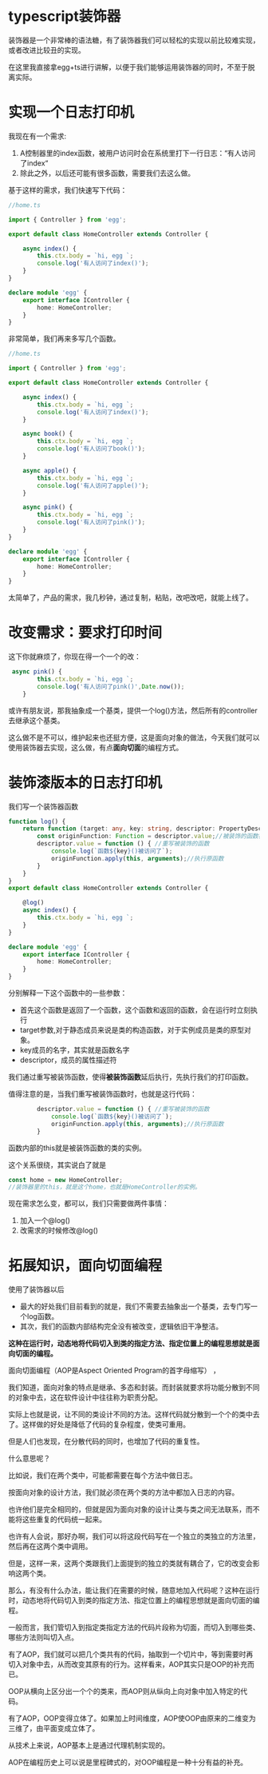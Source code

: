 # typescript装饰器

装饰器是一个非常棒的语法糖，有了装饰器我们可以轻松的实现以前比较难实现，或者改进比较丑的实现。

在这里我直接拿egg+ts进行讲解，以便于我们能够运用装饰器的同时，不至于脱离实际。



# 实现一个日志打印机

我现在有一个需求:

1. A控制器里的index函数，被用户访问时会在系统里打下一行日志：“有人访问了index“
2. 除此之外，以后还可能有很多函数，需要我们去这么做。

基于这样的需求，我们快速写下代码：

```ts
//home.ts

import { Controller } from 'egg';

export default class HomeController extends Controller {

    async index() {
        this.ctx.body = `hi, egg `;
        console.log('有人访问了index()');
    }
}

declare module 'egg' {
    export interface IController {
        home: HomeController;
    }
}
```

非常简单，我们再来多写几个函数。


```ts
//home.ts

import { Controller } from 'egg';

export default class HomeController extends Controller {

    async index() {
        this.ctx.body = `hi, egg `;
        console.log('有人访问了index()');
    }

    async book() {
        this.ctx.body = `hi, egg `;
        console.log('有人访问了book()');
    }

    async apple() {
        this.ctx.body = `hi, egg `;
        console.log('有人访问了apple()');
    }

    async pink() {
        this.ctx.body = `hi, egg `;
        console.log('有人访问了pink()');
    }
}

declare module 'egg' {
    export interface IController {
        home: HomeController;
    }
}

```

太简单了，产品的需求，我几秒钟，通过复制，粘贴，改吧改吧，就能上线了。


# 改变需求：要求打印时间

这下你就麻烦了，你现在得一个一个的改：

```ts
 async pink() {
        this.ctx.body = `hi, egg `;
        console.log('有人访问了pink()',Date.now());
    }
```

或许有朋友说，那我抽象成一个基类，提供一个log()方法，然后所有的controller去继承这个基类。

这么做不是不可以，维护起来也还挺方便，这是面向对象的做法，今天我们就可以使用装饰器去实现，这么做，有点**面向切面**的编程方式。


# 装饰漆版本的日志打印机

我们写一个装饰器函数

```ts
function log() {
    return function (target: any, key: string, descriptor: PropertyDescriptor) {
        const originFunction: Function = descriptor.value;//被装饰的函数被保存在value中.
        descriptor.value = function () { //重写被装饰的函数
            console.log(`函数${key}()被访问了`);
            originFunction.apply(this, arguments);//执行原函数
        }
    }
}
export default class HomeController extends Controller {

    @log()
    async index() {
        this.ctx.body = `hi, egg `;
    }
}

declare module 'egg' {
    export interface IController {
        home: HomeController;
    }
}


```
分别解释一下这个函数中的一些参数：
- 首先这个函数是返回了一个函数，这个函数和返回的函数，会在运行时立刻执行
- target参数,对于静态成员来说是类的构造函数，对于实例成员是类的原型对象。
- key成员的名字，其实就是函数名字
- descriptor，成员的属性描述符

我们通过重写被装饰函数，使得**被装饰函数**延后执行，先执行我们的打印函数。

值得注意的是，当我们重写被装饰函数时，也就是这行代码：

```ts
        descriptor.value = function () { //重写被装饰的函数
            console.log(`函数${key}()被访问了`);
            originFunction.apply(this, arguments);//执行原函数
        }
```
函数内部的this就是被装饰函数的类的实例。


这个关系很绕，其实说白了就是
```ts
const home = new HomeController;
//装饰器里的this，就是这个home，也就是HomeController的实例。
```

现在需求怎么变，都可以，我们只需要做两件事情：
1. 加入一个@log()
2. 改需求的时候修改@log()

# 拓展知识，面向切面编程

使用了装饰器以后

- 最大的好处我们目前看到的就是，我们不需要去抽象出一个基类，去专门写一个log函数。
- 其次，我们的函数内部结构完全没有被改变，逻辑依旧干净整洁。

**这种在运行时，动态地将代码切入到类的指定方法、指定位置上的编程思想就是面向切面的编程。**

面向切面编程（AOP是Aspect Oriented Program的首字母缩写） ，

我们知道，面向对象的特点是继承、多态和封装。而封装就要求将功能分散到不同的对象中去，这在软件设计中往往称为职责分配。

实际上也就是说，让不同的类设计不同的方法。这样代码就分散到一个个的类中去了。这样做的好处是降低了代码的复杂程度，使类可重用。      

但是人们也发现，在分散代码的同时，也增加了代码的重复性。

什么意思呢？

比如说，我们在两个类中，可能都需要在每个方法中做日志。

按面向对象的设计方法，我们就必须在两个类的方法中都加入日志的内容。

也许他们是完全相同的，但就是因为面向对象的设计让类与类之间无法联系，而不能将这些重复的代码统一起来。  

也许有人会说，那好办啊，我们可以将这段代码写在一个独立的类独立的方法里，然后再在这两个类中调用。

但是，这样一来，这两个类跟我们上面提到的独立的类就有耦合了，它的改变会影响这两个类。

那么，有没有什么办法，能让我们在需要的时候，随意地加入代码呢？这种在运行时，动态地将代码切入到类的指定方法、指定位置上的编程思想就是面向切面的编程。

一般而言，我们管切入到指定类指定方法的代码片段称为切面，而切入到哪些类、哪些方法则叫切入点。

有了AOP，我们就可以把几个类共有的代码，抽取到一个切片中，等到需要时再切入对象中去，从而改变其原有的行为。这样看来，AOP其实只是OOP的补充而已。

OOP从横向上区分出一个个的类来，而AOP则从纵向上向对象中加入特定的代码。

有了AOP，OOP变得立体了。如果加上时间维度，AOP使OOP由原来的二维变为三维了，由平面变成立体了。

从技术上来说，AOP基本上是通过代理机制实现的。 

AOP在编程历史上可以说是里程碑式的，对OOP编程是一种十分有益的补充。